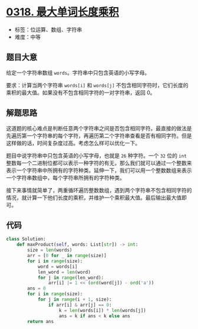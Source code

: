 # [0318. 最大单词长度乘积](https://leetcode-cn.com/problems/maximum-product-of-word-lengths/)

- 标签：位运算、数组、字符串
- 难度：中等

## 题目大意

给定一个字符串数组 `words`。字符串中只包含英语的小写字母。

要求：计算当两个字符串 `words[i]` 和 `words[j]` 不包含相同字符时，它们长度的乘积的最大值。如果没有不包含相同字符的一对字符串，返回 0。

## 解题思路

这道题的核心难点是判断任意两个字符串之间是否包含相同字符。最直接的做法是先遍历第一个字符串的每个字符，再遍历第二个字符串查看是否有相同字符。但是这样做的话，时间复杂度过高。考虑怎么样可以优化一下。

题目中说字符串中只包含英语的小写字母，也就是 `26` 种字符。一个 `32` 位的 `int` 整数每一个二进制位都可以表示一种字符的有无，那么我们就可以通过一个整数来表示一个字符串中所拥有的字符种类。延伸一下，我们可以用一个整数数组来表示一个字符串数组中，每个字符串所拥有的字符种类。

接下来事情就简单了，两重循环遍历整数数组，遇到两个字符串不包含相同字符的情况，就计算一下他们长度的乘积，并维护一个乘积最大值。最后输出最大值即可。

## 代码

```Python
class Solution:
    def maxProduct(self, words: List[str]) -> int:
        size = len(words)
        arr = [0 for _ in range(size)]
        for i in range(size):
            word = words[i]
            len_word = len(word)
            for j in range(len_word):
                arr[i] |= 1 << (ord(word[j]) - ord('a'))
        ans = 0
        for i in range(size):
            for j in range(i + 1, size):
                if arr[i] & arr[j] == 0:
                    k = len(words[i]) * len(words[j])
                    ans = k if ans < k else ans
        return ans
```

